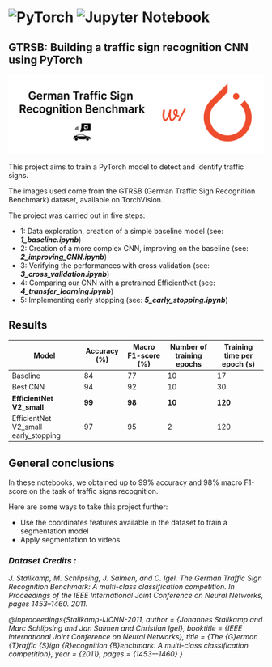 # ![PyTorch](https://img.shields.io/badge/PyTorch-%23EE4C2C.svg?style=for-the-badge&logo=PyTorch&logoColor=white) ![Jupyter Notebook](https://img.shields.io/badge/jupyter-%23FA0F00.svg?style=for-the-badge&logo=jupyter&logoColor=white)

## **GTRSB: Building a traffic sign recognition CNN using PyTorch**

<img src='./images/logo.png' width=700>

This project aims to train a PyTorch model to detect and identify traffic signs.

The images used come from the GTRSB (German Traffic Sign Recognition Benchmark) dataset, available on TorchVision.

The project was carried out in five steps:

* 1: Data exploration, creation of a simple baseline model (see: ***1_baseline.ipynb***)
* 2: Creation of a more complex CNN, improving on the baseline (see: ***2_improving_CNN.ipynb***)
* 3: Verifying the performances with cross validation (see: ***3_cross_validation.ipynb***)
* 4: Comparing our CNN with a pretrained EfficientNet (see: ***4_transfer_learning.ipynb***)
* 5: Implementing early stopping (see: ***5_early_stopping.ipynb***)

## Results

|  Model | Accuracy (%)  | Macro F1-score (%)| Number of training epochs|Training time per epoch (s)
|---|---|---|---|---|
|Baseline| 84|77|10 |17|
|Best CNN|94|92|10|30|
|**EfficientNet V2_small**|**99**|**98**|**10**|**120**|
|EfficientNet V2_small early_stopping|97|95|2|120|

## General conclusions

In these notebooks, we obtained up to 99% accuracy and 98% macro F1-score on the task of traffic signs recognition.

Here are some ways to take this project further:

* Use the coordinates features available in the dataset to train a segmentation model
* Apply segmentation to videos

### *Dataset Credits :*

*J. Stallkamp, M. Schlipsing, J. Salmen, and C. Igel. The German Traffic Sign Recognition Benchmark: A multi-class classification competition.*
*In Proceedings of the IEEE International Joint Conference on Neural Networks, pages 1453–1460. 2011.*

*@inproceedings{Stallkamp-IJCNN-2011,*
    *author = {Johannes Stallkamp and Marc Schlipsing and Jan Salmen and Christian Igel},*
    *booktitle = {IEEE International Joint Conference on Neural Networks},*
    *title = {The {G}erman {T}raffic {S}ign {R}ecognition {B}enchmark: A multi-class classification competition},*
    *year = {2011},*
    *pages = {1453--1460}*
*}*
